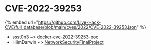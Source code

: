 # CVE-2022-39253
{% embed url="https://github.com/Live-Hack-CVE/full_database/blob/main/cves/2022/CVE-2022-39253.json" %}

* ssst0n3 ~> [docker-cve-2022-39253-poc](https://www.alice-snow.ru/2022/database/cve-2022-39253/docker-cve-2022-39253-poc-ssst0n3)
* HiImDarwin ~> [NetworkSecurityFinalProject](https://www.alice-snow.ru/2022/database/cve-2022-39253/networksecurityfinalproject-hiimdarwin)